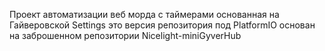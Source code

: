 Проект автоматизации веб морда с таймерами основанная на Гайверовской Settings это версия репозитория под PlatformIO
основан на заброшенном репозитории Nicelight-miniGyverHub
